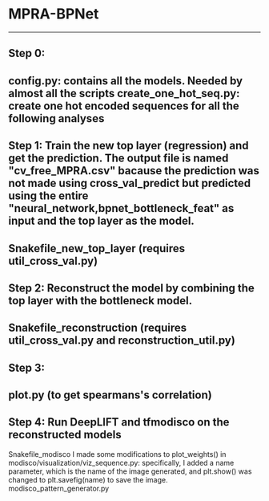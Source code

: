 # MPRA-BPNet

----
## Step 0:
config.py: contains all the models. Needed by almost all the scripts
create_one_hot_seq.py: create one hot encoded sequences for all the following analyses
----
## Step 1: Train the new top layer (regression) and get the prediction. The output file is named "cv_free_MPRA.csv" bacause the prediction was not made using cross_val_predict but predicted using the entire "neural_network,bpnet_bottleneck_feat" as input and the top layer as the model. 
Snakefile_new_top_layer (requires util_cross_val.py)
----
## Step 2: Reconstruct the model by combining the top layer with the bottleneck model. 
Snakefile_reconstruction (requires util_cross_val.py and reconstruction_util.py)
----
## Step 3:
plot.py (to get spearmans's correlation)
----
## Step 4: Run DeepLIFT and tfmodisco on the reconstructed models
Snakefile_modisco 
	I made some modifications to plot_weights() in modisco/visualization/viz_sequence.py:
		specifically, I added a name parameter, which is the name of the image generated, and plt.show() was changed to plt.savefig(name) to save the image.
modisco_pattern_generator.py
